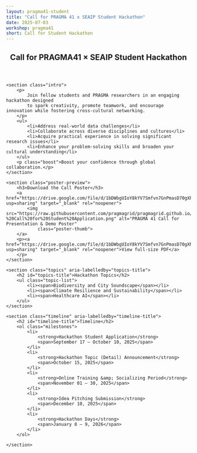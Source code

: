 ```yaml
---
layout: pragma41-student
title: "Call for PRAGMA 41 x SEAIP Student Hackathon"
date: 2025-07-03
workshop: pragma41
short: Call for Student Hackathon
---
```


<section class="hackathon" aria-labelledby="h-title">
    <header class="hero">
        <h1 class="subtitle">Call for PRAGMA41 × SEAIP Student Hackathon</h1>
    </header>

    <section class="intro">
        <p>
            Join fellow students and PRAGMA researchers in an engaging hackathon designed
            to spark creativity, promote teamwork, and encourage innovation while fostering cross-cultural networking.
        </p>
        <ul>
            <li>Address real-world data challenges</li>
            <li>Collaborate across diverse disciplines and cultures</li>
            <li>Acquire practical experience in solving significant research issues</li>
            <li>Enhance your problem-solving skills and broaden your cultural understanding</li>
        </ul>
        <p class="boost">Boost your confidence through global collaboration.</p>
    </section>

    <section class="poster-preview">
        <h3>Download the Call Poster</h3>
        <a href="https://drive.google.com/file/d/1bDWbgUIoY8kYV7Smfvn7GnPmasD70gXh/view?usp=sharing" target="_blank" rel="noopener">
            <img src="https://raw.githubusercontent.com/pragmagrid/pragmagrid.github.io/refs/heads/master/images/pragma41/PRAGMA%2041%20x%20SEAIP%20Hackathon%20-%20Call%20for%20Student%20Application.png" alt="PRAGMA 41 Call for Presentation & Demo Poster"
                class="poster-thumb">
        </a>
        <p><a href="https://drive.google.com/file/d/1bDWbgUIoY8kYV7Smfvn7GnPmasD70gXh/view?usp=sharing" target="_blank" rel="noopener">View full-size PDF</a>
        </p>
    </section>

    <section class="topics" aria-labelledby="topics-title">
        <h2 id="topics-title">Hackathon Topics</h2>
        <ul class="topic-list">
            <li><span>Biodiversity and City Soundscape</span></li>
            <li><span>Climate Resilience and Sustainability</span></li>
            <li><span>Healthcare AI</span></li>
        </ul>
    </section>

    <section class="timeline" aria-labelledby="timeline-title">
        <h2 id="timeline-title">Timeline</h2>
        <ol class="milestones">
            <li>
                <strong>Hackathon Student Application</strong>
                <span>September 17 – October 10, 2025</span>
            </li>
            <li>
                <strong>Hackathon Topic (Detail) Announcement</strong>
                <span>October 15, 2025</span>
            </li>
            <li>
                <strong>Online Training &amp; Socializing Period</strong>
                <span>November 01 – 30, 2025</span>
            </li>
            <li>
                <strong>Idea Pitching Submission</strong>
                <span>December 10, 2025</span>
            </li>
            <li>
                <strong>Hackathon Days</strong>
                <span>January 8 – 9, 2026</span>
            </li>
        </ol>

    </section>

</section>
